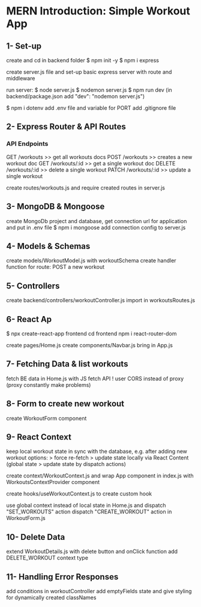 # MERN Introduction: Simple Workout App

## 1- Set-up

create and cd in backend folder
$ npm init -y
$ npm i express

create server.js file and set-up basic express server with route and middleware

run server:
$ node server.js
$ nodemon server.js
$ npm run dev (in backend/package.json add "dev": "nodemon server.js")

$ npm i dotenv
add .env file and variable for PORT
add .gitignore file


## 2- Express Router & API Routes

### API Endpoints

GET     /workouts       >> get all workouts docs
POST    /workouts       >> creates a new workout doc
GET     /workouts/:id   >> get a single workout doc
DELETE  /workouts/:id   >> delete a single workout
PATCH   /workouts/:id   >> update a single workout


create routes/workouts.js
and require created routes in server.js

## 3- MongoDB & Mongoose

create MongoDb project and database, get connection url for application and put in .env file
$ npm i mongoose
add connection config to server.js

## 4- Models & Schemas

create models/WorkoutModel.js with workoutSchema
create handler function for route: POST a new workout

## 5- Controllers

create backend/controllers/workoutController.js
import in workoutsRoutes.js

## 6- React Ap

$ npx create-react-app frontend
cd frontend
npm i react-router-dom

create pages/Home.js
create components/Navbar.js
bring in App.js

## 7- Fetching Data & list workouts

fetch BE data in Home.js with JS fetch API
! user CORS instead of proxy (proxy constantly make problems)

## 8- Form to create new workout

create WorkoutForm component

## 9- React Context

keep local workout state in sync with the database, e.g. after adding new workout
    options:
    > force re-fetch
    > update state locally via React Content (global state > update state by dispatch actions)

create context/WorkoutContext.js
and wrap App component in index.js with WorkoutsContextProvider component

create hooks/useWorkoutContext.js to create custom hook

use global context instead of local state in Home.js and dispatch "SET_WORKOUTS" action
dispatch "CREATE_WORKOUT" action in WorkoutForm.js

## 10- Delete Data

extend WorkoutDetails.js with delete button and onClick function
add DELETE_WORKOUT context type

## 11- Handling Error Responses

add conditions in workoutController
add emptyFields state and give styling for dynamically created classNames

